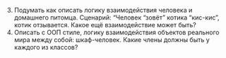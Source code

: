 3. Подумать как описать логику взаимодействия человека и домашнего питомца. 
Сценарий: “Человек “зовёт” котика “кис-кис”, котик отзывается. Какое ещё взаимодействие может быть?
2. Описать с ООП стиле, логику взаимодействия объектов реального мира между собой: шкаф-человек. Какие члены должны быть у каждого из классов?
